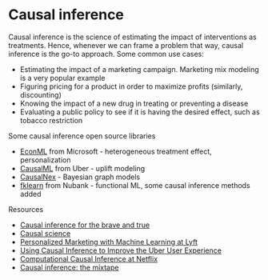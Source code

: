 # Causal inference

Causal inference is the science of estimating the impact of interventions as treatments. Hence, whenever we can frame a problem that way, causal inference is the go-to approach. Some common use cases:
* Estimating the impact of a marketing campaign. Marketing mix modeling is a very popular example
* Figuring pricing for a product in order to maximize profits (similarly, discounting)
* Knowing the impact of a new drug in treating or preventing a disease
* Evaluating a public policy to see if it is having the desired effect, such as tobacco restriction

Some causal inference open source libraries
* [EconML](https://econml.azurewebsites.net/) from Microsoft - heterogeneous treatment effect, personalization
* [CausalML](https://github.com/uber/causalml) from Uber - uplift modeling
* [CausalNex](https://github.com/quantumblacklabs/causalnex) - Bayesian graph models
* [fklearn](https://github.com/nubank/fklearn/tree/master/src/fklearn/causal) from Nubank - functional ML, some causal inference methods added

Resources
* [Causal inference for the brave and true](https://matheusfacure.github.io/python-causality-handbook/landing-page.html)
* [Causal science](https://www.causalscience.org/)
* [Personalized Marketing with Machine Learning at Lyft](https://eng.lyft.com/empowering-personalized-marketing-with-machine-learning-fd36e6bdeca6)
* [Using Causal Inference to Improve the Uber User Experience](https://eng.uber.com/causal-inference-at-uber/)
* [Computational Causal Inference at Netflix](https://netflixtechblog.com/computational-causal-inference-at-netflix-293591691c62)
* [Causal inference: the mixtape](https://mixtape.scunning.com/)


